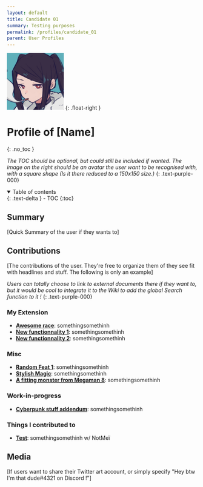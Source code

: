```yaml
---
layout: default
title: Candidate 01
summary: Testing purposes
permalink: /profiles/candidate_01
parent: User Profiles
---
```


<img width="150" height="150" src="../assets/images/user_pics/mei.png"/>
{: .float-right }

# Profile of \[Name]
{: .no_toc }

*The TOC should be optional, but could still be included if wanted. The image on the right should be an avatar the user want to be recognised with, with a square shape (Is it there reduced to a 150x150 size.)*
{: .text-purple-000}

<details open markdown="block">
  <summary>
    Table of contents
  </summary>
  {: .text-delta }
- TOC
{:toc}
</details>

## Summary

\[Quick Summary of the user if they wants to]

## Contributions

\[The contributions of the user. They're free to organize them of they see fit with headlines and stuff. The following is only an example]

*Users can totally choose to link to external documents there if they want to, but it would be cool to integrate it to the Wiki to add the global Search function to it !*
{: .text-purple-000}


### My Extension

* **[Awesome race](https://www.google.com)**: somethingsomethinh
* **[New functionnality 1](https://www.google.com)**: somethingsomethinh
* **[New functionnality 2](https://www.google.com)**: somethingsomethinh

### Misc

* **[Random Feat 1](https://www.google.com)**: somethingsomethinh
* **[Stylish Magic](https://www.google.com)**: somethingsomethinh
* **[A fitting monster from Megaman 8](https://www.google.com)**: somethingsomethinh

### Work-in-progress

* **[Cyberpunk stuff addendum](https://www.google.com)**: somethingsomethinh

### Things I contributed to

* **[Test](../enchantments/silvered)**: somethingsomethinh w/ NotMeï

## Media

\[If users want to share their Twitter art account, or simply specify "Hey btw I'm that dude#4321 on Discord !"]